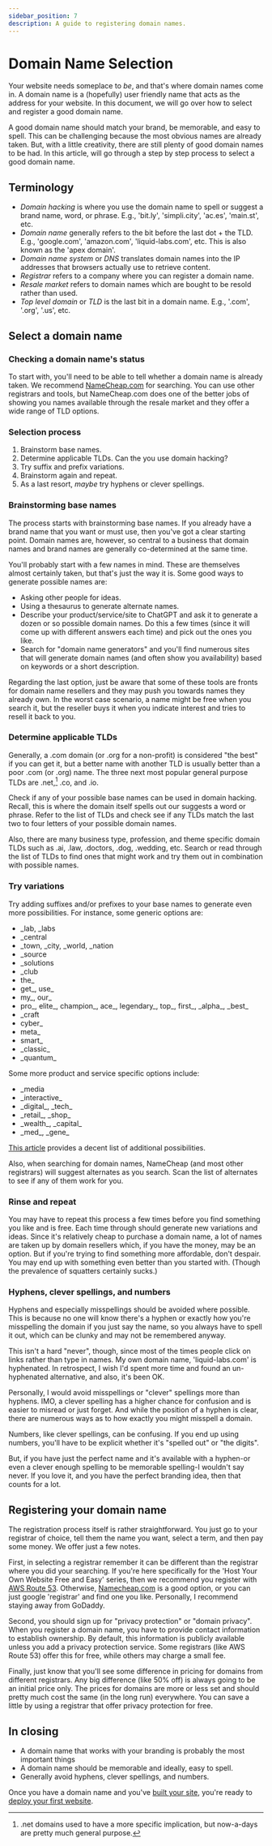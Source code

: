 ```yaml
---
sidebar_position: 7
description: A guide to registering domain names.
---
```

# Domain Name Selection

Your website needs someplace to _be_, and that's where domain names come in. A domain name is a (hopefully) user friendly name that acts as the address for your website. In this document, we will go over how to select and register a good domain name.

A good domain name should match your brand, be memorable, and easy to spell. This can be challenging because the most obvious names are already taken. But, with a little creativity, there are still plenty of good domain names to be had. In this article, will go through a step by step process to select a good domain name.

## Terminology

- _Domain hacking_ is where you use the domain name to spell or suggest a brand name, word, or phrase. E.g., 'bit.ly', 'simpli.city', 'ac.es', 'main.st', etc.
- _Domain name_ generally refers to the bit before the last dot + the TLD. E.g., 'google.com', 'amazon.com', 'liquid-labs.com', etc. This is also known as the 'apex domain'.
- _Domain name system_ or _DNS_ translates domain names into the IP addresses that browsers actually use to retrieve content.
- _Registrar_ refers to a company where you can register a domain name.
- _Resale market_ refers to domain names which are bought to be resold rather than used.
- _Top level domain_ or _TLD_ is the last bit in a domain name. E.g., '.com', '.org', '.us', etc.

## Select a domain name

### Checking a domain name's status

To start with, you'll need to be able to tell whether a domain name is already taken. We recommend [NameCheap.com](https://namecheap.com) for searching. You can use other registrars and tools, but NameCheap.com does one of the better jobs of showing you names available through the resale market and they offer a wide range of TLD options.

### Selection process

1. Brainstorm base names.
2. Determine applicable TLDs. Can the you use domain hacking?
3. Try suffix and prefix variations.
4. Brainstorm again and repeat.
5. As a last resort, _maybe_ try hyphens or clever spellings.

### Brainstorming base names

The process starts with brainstorming base names. If you already have a brand name that you want or must use, then you've got a clear starting point. Domain names are, however, so central to a business that domain names and brand names are generally co-determined at the same time.

You'll probably start with a few names in mind. These are themselves almost certainly taken, but that's just the way it is. Some good ways to generate possible names are:
- Asking other people for ideas.
- Using a thesaurus to generate alternate names.
- Describe your product/service/site to ChatGPT and ask it to generate a dozen or so possible domain names. Do this a few times (since it will come up with different answers each time) and pick out the ones you like.
- Search for "domain name generators" and you'll find numerous sites that will generate domain names (and often show you availability) based on keywords or a short description.

Regarding the last option, just be aware that some of these tools are fronts for domain name resellers and they may push you towards names they already own. In the worst case scenario, a name might be free when you search it, but the reseller buys it when you indicate interest and tries to resell it back to you.

### Determine applicable TLDs

Generally, a .com domain (or .org for a non-profit) is considered "the best" if you can get it, but a better name with another TLD is usually better than a poor .com (or .org) name. The three next most popular general purpose TLDs are .net,[^1] .co, and .io.

[^1]: .net domains used to have a more specific implication, but now-a-days are pretty much general purpose.

Check if any of your possible base names can be used in domain hacking. Recall, this is where the domain itself spells out our suggests a word or phrase. Refer to the list of TLDs and check see if any TLDs match the last two to four letters of your possible domain names.

Also, there are many business type, profession, and theme specific domain TLDs such as .ai, .law, .doctors, .dog, .wedding, etc. Search or read through the list of TLDs to find ones that might work and try them out in combination with possible names.

### Try variations

Try adding suffixes and/or prefixes to your base names to generate even more possibilities. For instance, some generic options are:
- \_lab, \_labs
- \_central
- \_town, \_city, \_world, \_nation
- \_source
- \_solutions
- \_club
- the\_
- get\_, use\_
- my\_, our\_
- pro\_, elite\_, champion\_, ace\_, legendary\_, top\_, first\_, \_alpha\_, \_best\_
- \_craft
- cyber\_
- meta\_
- smart\_
- \_classic\_
- \_quantum\_

Some more product and service specific options include:
- \_media
- \_interactive\_
- \_digital\_, \_tech\_
- \_retail\_, \_shop\_
- \_wealth\_, \_capital\_
- \_med\_, \_gene\_

[This article](https://dailyblogtips.com/200-prefixes-and-suffixes-for-domain-names/) provides a decent list of additional possibilities.

Also, when searching for domain names, NameCheap (and most other registrars) will suggest alternates as you search. Scan the list of alternates to see if any of them work for you.

### Rinse and repeat

You may have to repeat this process a few times before you find something you like and is free. Each time through should generate new variations and ideas. Since it's relatively cheap to purchase a domain name, a lot of names are taken up by domain resellers which, if you have the money, may be an option. But if you're trying to find something more affordable, don't despair. You may end up with something even better than you started with. (Though the prevalence of squatters certainly sucks.)

### Hyphens, clever spellings, and numbers

Hyphens and especially misspellings should be avoided where possible. This is because no one will know there's a hyphen or exactly how you're misspelling the domain if you just say the name, so you always have to spell it out, which can be clunky and may not be remembered anyway.

This isn't a hard "never", though, since most of the times people click on links rather than type in names. My own domain name, 'liquid-labs.com' is hyphenated. In retrospect, I wish I'd spent more time and found an un-hyphenated alternative, and also, it's been OK.

Personally, I would avoid misspellings or "clever" spellings more than hyphens. IMO, a clever spelling has a higher chance for confusion and is easier to misread or just forget. And while the position of a hyphen is clear, there are numerous ways as to how exactly you might misspell a domain.

Numbers, like clever spellings, can be confusing. If you end up using numbers, you'll have to be explicit whether it's "spelled out" or "the digits".

But, if you have just the perfect name and it's available with a hyphen-or even a clever enough spelling to be memorable spelling-I wouldn't say never. If you love it, and you have the perfect branding idea, then that counts for a lot. 

## Registering your domain name

The registration process itself is rather straightforward. You just go to your registrar of choice, tell them the name you want, select a term, and then pay some money. We offer just a few notes.

First, in selecting a registrar remember it can be different than the registrar where you did your searching. If you're here specifically for the 'Host Your Own Website Free and Easy' series, then we recommend you register with [AWS Route 53](https://aws.amazon.com/route53/). Otherwise, [Namecheap.com](https://namecheap.com) is a good option, or you can just google 'registrar' and find one you like. Personally, I recommend staying away from GoDaddy.

Second, you should sign up for "privacy protection" or "domain privacy". When you register a domain name, you have to provide contact information to establish ownership. By default, this information is publicly available unless you add a privacy protection service. Some registrars (like AWS Route 53) offer this for free, while others may charge a small fee.

Finally, just know that you'll see some difference in pricing for domains from different registrars. Any big difference (like 50% off) is always going to be an initial price only. The prices for domains are more or less set and should pretty much cost the same (in the long run) everywhere. You can save a little by using a registrar that offer privacy protection for free.

## In closing

- A domain name that works with your branding is probably the most important things
- A domain name should be memorable and ideally, easy to spell.
- Generally avoid hyphens, clever spellings, and numbers.

Once you have a domain name and you've [built your site](/docs/category/website-development), you're ready to [deploy your first website](/docs/get-started/your-first-site).
